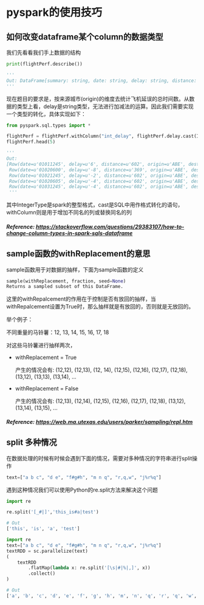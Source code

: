 # pyspark的使用技巧

## 如何改变dataframe某个column的数据类型

我们先看看我们手上数据的结构

```python
print(flightPerf.describe())

'''
Out: DataFrame[summary: string, date: string, delay: string, distance: string, origin: string, destination: string]
'''
```

现在题目的要求是，按来源城市(origin)的维度去统计飞机延误的总时间数。从数据的类型上看，delay是string类型，无法进行加减法的运算。因此我们需要实现一个类型的转化，具体实现如下：

```python
from pyspark.sql.types import *

flightPerf = flightPerf.withColumn("int_delay", flightPerf.delay.cast(IntegerType()))
flightPerf.head(5)

''' 
Out: 
[Row(date=u'01011245', delay=u'6', distance=u'602', origin=u'ABE', destination=u'ATL', int_delay=6),
 Row(date=u'01020600', delay=u'-8', distance=u'369', origin=u'ABE', destination=u'DTW', int_delay=-8),
 Row(date=u'01021245', delay=u'-2', distance=u'602', origin=u'ABE', destination=u'ATL', int_delay=-2),
 Row(date=u'01020605', delay=u'-4', distance=u'602', origin=u'ABE', destination=u'ATL', int_delay=-4),
 Row(date=u'01031245', delay=u'-4', distance=u'602', origin=u'ABE', destination=u'ATL', int_delay=-4)]
 '''
```

其中IntegerType是spark的整型格式，cast是SQL中用作格式转化的语句，withColumn则是用于增加不同名的列或替换同名的列

##### Reference: https://stackoverflow.com/questions/29383107/how-to-change-column-types-in-spark-sqls-dataframe

## sample函数的withReplacement的意思

sample函数用于对数据的抽样，下面为sample函数的定义

```python
sample(withReplacement, fraction, seed=None)
Returns a sampled subset of this DataFrame.
```

这里的withRepalcement的作用在于控制是否有放回的抽样，当withRepalcement设置为True时，那么抽样就是有放回的，否则就是无放回的。

举个例子：

不同重量的马铃薯：12, 13, 14, 15, 16, 17, 18

对这些马铃薯进行抽样两次，

- withReplacement = True

  产生的情况会有: (12,12), (12,13), (12, 14), (12,15), (12,16), (12,17), (12,18), (13,12), (13,13), (13,14), ...

- withReplacement = False

  产生的情况会有: (12,13), (12,14), (12,15), (12,16), (12,17), (12,18), (13,12), (13,14), (13,15), ...

##### Reference: https://web.ma.utexas.edu/users/parker/sampling/repl.htm

## split 多种情况

在数据处理的时候有时候会遇到下面的情况，需要对多种情况的字符串进行split操作

```python
text=["a b c", "d e", "f#g#h", "m n q", "r,q,w", "j%r%q"]
```

遇到这种情况我们可以使用Python的re.split方法来解决这个问题

```python
import re

re.split('[_#|]','this_is#a|test')

# Out
['this', 'is', 'a', 'test']

import re
text=["a b c", "d e", "f#g#h", "m n q", "r,q,w", "j%r%q"]
textRDD = sc.parallelize(text)
(
    textRDD
        .flatMap(lambda x: re.split('[\s|#|%|,]', x))
        .collect()
)

# Out
['a', 'b', 'c', 'd', 'e', 'f', 'g', 'h', 'm', 'n', 'q', 'r', 'q', 'w', 'j', 'r', 'q']
```

